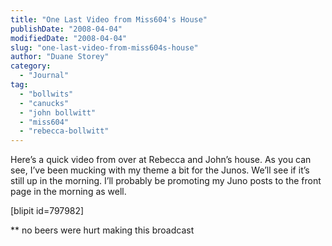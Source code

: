 ```yaml
---
title: "One Last Video from Miss604's House"
publishDate: "2008-04-04"
modifiedDate: "2008-04-04"
slug: "one-last-video-from-miss604s-house"
author: "Duane Storey"
category:
  - "Journal"
tag:
  - "bollwits"
  - "canucks"
  - "john bollwitt"
  - "miss604"
  - "rebecca-bollwitt"
---
```


Here’s a quick video from over at Rebecca and John’s house. As you can see, I’ve been mucking with my theme a bit for the Junos. We’ll see if it’s still up in the morning. I’ll probably be promoting my Juno posts to the front page in the morning as well.

\[blipit id=797982\]

\*\* no beers were hurt making this broadcast